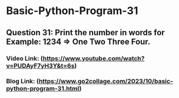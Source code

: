 # Basic-Python-Program-31

## Question 31: Print the number in words for Example: 1234 => One Two Three Four.

### Video Link: (https://www.youtube.com/watch?v=PUDAyF7yH3Y&t=6s)

### Blog Link: (https://www.go2collage.com/2023/10/basic-python-program-31.html)
